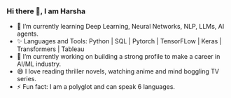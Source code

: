 ### Hi there 👋, I am Harsha
- 🌱 I’m currently learning Deep Learning, Neural Networks, NLP, LLMs, AI agents.
- ✨ Languages and Tools: Python | SQL | Pytorch | TensorFLow | Keras | Transformers | Tableau
- 🔭 I’m currently working on building a strong profile to make a career in AI/ML industry.
- 😄 I love reading thriller novels, watching anime and mind boggling TV series.
- ⚡ Fun fact: I am a polyglot and can speak 6 languages.
<!--
**HarshavardhanaNaganagoudar/HarshavardhanaNaganagoudar** is a ✨ _special_ ✨ repository because its `README.md` (this file) appears on your GitHub profile.

Here are some ideas to get you started:



- 👯 I’m looking to collaborate on ...
- 🤔 I’m looking for help with ...
- 💬 Ask me about ...
- 📫 How to reach me: ...
- 😄 Pronouns: ...
- ⚡ Fun fact: ...
-->

